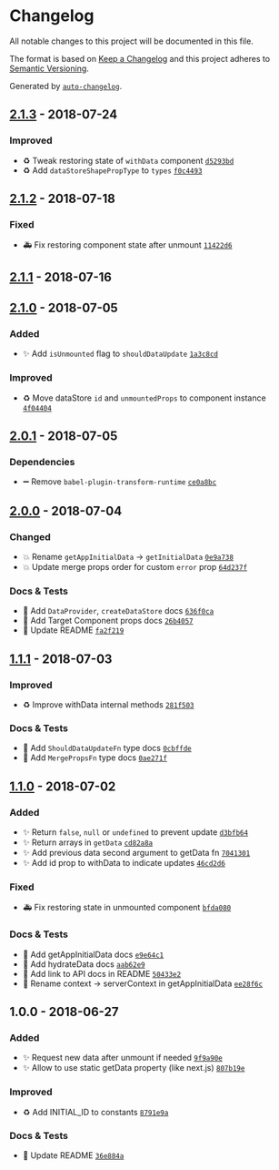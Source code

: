 # Changelog
All notable changes to this project will be documented in this file.

The format is based on [Keep a Changelog](http://keepachangelog.com/en/1.0.0/)
and this project adheres to [Semantic Versioning](http://semver.org/spec/v2.0.0.html).

Generated by [`auto-changelog`](https://github.com/CookPete/auto-changelog).

## [2.1.3](https://github.com/exah/react-get-data-hoc/compare/2.1.2...2.1.3) - 2018-07-24


### Improved
- ♻️ Tweak restoring state of `withData` component [`d5293bd`](https://github.com/exah/react-get-data-hoc/commit/d5293bdf7c6953ab479f74bdda7f07edf7862707)
- ♻️ Add `dataStoreShapePropType` to `types` [`f0c4493`](https://github.com/exah/react-get-data-hoc/commit/f0c4493549891a5469ac084b1a07c1d2d6c522a9)




## [2.1.2](https://github.com/exah/react-get-data-hoc/compare/2.1.1...2.1.2) - 2018-07-18



### Fixed
- 🚑 Fix restoring component state after unmount [`11422d6`](https://github.com/exah/react-get-data-hoc/commit/11422d6ddb83ffcaafbe5bf41b9863bf46a8fae7)



## [2.1.1](https://github.com/exah/react-get-data-hoc/compare/2.1.0...2.1.1) - 2018-07-16






## [2.1.0](https://github.com/exah/react-get-data-hoc/compare/2.0.1...2.1.0) - 2018-07-05
### Added
- ✨ Add `isUnmounted` flag to `shouldDataUpdate` [`1a3c8cd`](https://github.com/exah/react-get-data-hoc/commit/1a3c8cd35b9cc0fb9c31cfcbcfcb2e257d940cc5)


### Improved
- ♻️ Move dataStore `id` and `unmountedProps` to component instance [`4f04404`](https://github.com/exah/react-get-data-hoc/commit/4f04404f9fb769a67aac9fac29dae17e479c0df1)




## [2.0.1](https://github.com/exah/react-get-data-hoc/compare/2.0.0...2.0.1) - 2018-07-05




### Dependencies
- ➖ Remove `babel-plugin-transform-runtime` [`ce0a8bc`](https://github.com/exah/react-get-data-hoc/commit/ce0a8bc428ffe8fcd80845aaadca4e863a5a4a57)


## [2.0.0](https://github.com/exah/react-get-data-hoc/compare/1.1.1...2.0.0) - 2018-07-04

### Changed
- 💥 Rename `getAppInitialData` → `getInitialData` [`0e9a738`](https://github.com/exah/react-get-data-hoc/commit/0e9a73899a6d8717de9cdaee712ca16b7053ce88)
- 💥 Update merge props order for custom `error` prop [`64d237f`](https://github.com/exah/react-get-data-hoc/commit/64d237f7fda6433dc431c7a60b7071872144c25a)




### Docs & Tests
- 📝 Add `DataProvider`, `createDataStore` docs [`636f0ca`](https://github.com/exah/react-get-data-hoc/commit/636f0ca3b8c49f63844508f9a0bc404531110dd7)
- 📝 Add Target Component props docs [`26b4057`](https://github.com/exah/react-get-data-hoc/commit/26b4057f747c9321e53acd6ee49c4d6665d8f704)
- 📝 Update README [`fa2f219`](https://github.com/exah/react-get-data-hoc/commit/fa2f219c4fa53e2b43124322c4b302cc40450f3d)

## [1.1.1](https://github.com/exah/react-get-data-hoc/compare/1.1.0...1.1.1) - 2018-07-03


### Improved
- ♻️ Improve withData internal methods [`281f503`](https://github.com/exah/react-get-data-hoc/commit/281f5036e7ba3e81989be440b8330e71add8b5fc)



### Docs & Tests
- 📝 Add `ShouldDataUpdateFn` type docs [`0cbffde`](https://github.com/exah/react-get-data-hoc/commit/0cbffde2f04363fce1e878fcfc73e9c00d92ee9c)
- 📝 Add `MergePropsFn` type docs [`0ae271f`](https://github.com/exah/react-get-data-hoc/commit/0ae271f7b839c4ec3667cb867029d02bcf58cbf5)

## [1.1.0](https://github.com/exah/react-get-data-hoc/compare/1.0.0...1.1.0) - 2018-07-02
### Added
- ✨ Return `false`, `null` or `undefined` to prevent update [`d3bfb64`](https://github.com/exah/react-get-data-hoc/commit/d3bfb64aec9c0c14ce3ec07fe5cac5ca3dd60869)
- ✨ Return arrays in `getData` [`cd82a8a`](https://github.com/exah/react-get-data-hoc/commit/cd82a8a29159f2a4a15098f865ddd2d431cf2650)
- ✨ Add previous data second argument to getData fn [`7041301`](https://github.com/exah/react-get-data-hoc/commit/7041301e80b38f56c19822370cf3d539621fcd20)
- ✨ Add id prop to withData to indicate updates [`46cd2d6`](https://github.com/exah/react-get-data-hoc/commit/46cd2d62adc5652f2f4ce61d4a7a64501d8b6d07)



### Fixed
- 🚑 Fix restoring state in unmounted component [`bfda080`](https://github.com/exah/react-get-data-hoc/commit/bfda080b023169457f9d52eac2646a59b5f0dbad)


### Docs & Tests
- 📝  Add getAppInitialData docs [`e9e64c1`](https://github.com/exah/react-get-data-hoc/commit/e9e64c17978f118090bcb0869bee9d0dd6a32afe)
- 📝 Add hydrateData docs [`aab62e9`](https://github.com/exah/react-get-data-hoc/commit/aab62e945698830fa22c83bfcf9ee50cb65fc00a)
- 📝 Add link to API docs in README [`50433e2`](https://github.com/exah/react-get-data-hoc/commit/50433e2058b75ffdd9f25f65ada63b7617a8a903)
- 📝 Rename context → serverContext in getAppInitialData [`ee28f6c`](https://github.com/exah/react-get-data-hoc/commit/ee28f6c26cbfa73fb251a4aa61f056d3d073a89c)

## 1.0.0 - 2018-06-27
### Added
- ✨ Request new data after unmount if needed [`9f9a90e`](https://github.com/exah/react-get-data-hoc/commit/9f9a90ef37070b07aa18ead4f3f9a5dd4522c036)
- ✨ Allow to use static getData property (like next.js) [`807b19e`](https://github.com/exah/react-get-data-hoc/commit/807b19e0baa9a04ef48ad02ba47b292fb4e07be9)


### Improved
- ♻️ Add INITIAL_ID to constants [`8791e9a`](https://github.com/exah/react-get-data-hoc/commit/8791e9a9b1e7b309bb8bb2b4cd81280fad70b344)



### Docs & Tests
- 📝 Update README [`36e884a`](https://github.com/exah/react-get-data-hoc/commit/36e884ae7d0cbd99d4f789e9978af6d280da7059)

